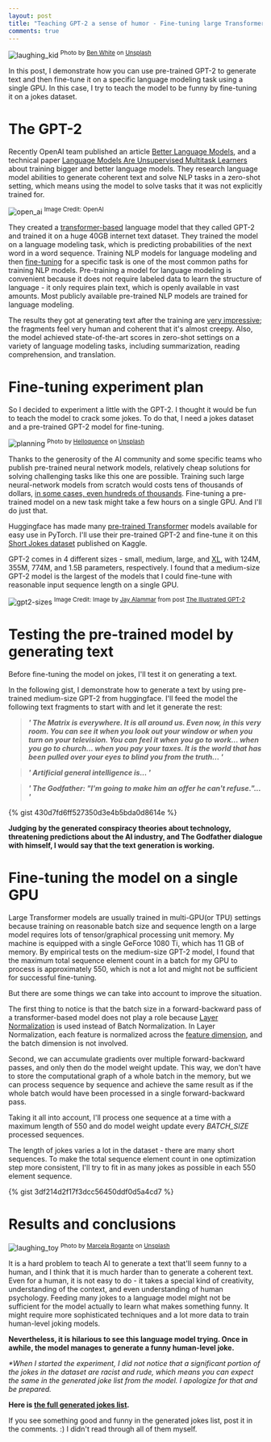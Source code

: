 ```yaml
---
layout: post
title: "Teaching GPT-2 a sense of humor - Fine-tuning large Transformer models on a single GPU in PyTorch."
comments: true
---
```


![laughing_kid](/img/gpt2_finetuning/laugh.jpg)
<sup>Photo by [Ben White](https://unsplash.com/@benwhitephotography?utm_source=unsplash&utm_medium=referral&utm_content=creditCopyText) on [Unsplash](https://unsplash.com/s/photos/laugh?utm_source=unsplash&utm_medium=referral&utm_content=creditCopyText)</sup>


In this post, I demonstrate how you can use pre-trained GPT-2 to generate text and then fine-tune it on a specific language modeling task using a single GPU. In this case, I try to teach the model to be funny by fine-tuning it on a jokes dataset. 


# The GPT-2 

Recently OpenAI team published an article [Better Language Models](https://openai.com/blog/better-language-models/), and a technical paper [Language Models Are Unsupervised Multitask Learners](https://d4mucfpksywv.cloudfront.net/better-language-models/language_models_are_unsupervised_multitask_learners.pdf) about training bigger and better language models. They research language model abilities to generate coherent text and solve NLP tasks in a zero-shot setting, which means using the model to solve tasks that it was not explicitly trained for.

![open_ai](/img/gpt2_finetuning/open_ai.png)
<sup>Image Credit: OpenAI</sup>

They created a [transformer-based](https://arxiv.org/abs/1706.03762) language model that they called GPT-2 and trained it on a huge 40GB internet text dataset. They trained the model on a language modeling task, which is predicting probabilities of the next word in a word sequence. Training NLP models for language modeling and then [fine-tuning](http://wiki.fast.ai/index.php/Fine_tuning) for a specific task is one of the most common paths for training NLP models. Pre-training a model for language modeling is convenient because it does not require labeled data to learn the structure of language - it only requires plain text, which is openly available in vast amounts. Most publicly available pre-trained NLP models are trained for language modeling.

The results they got at generating text after the training are [very impressive](https://openai.com/blog/better-language-models/#sample1); the fragments feel very human and coherent that it's almost creepy. Also, the model achieved state-of-the-art scores in zero-shot settings on a variety of language modeling tasks, including summarization, reading comprehension, and translation. 

# Fine-tuning experiment plan

So I decided to experiment a little with the GPT-2. I thought it would be fun to teach the model to crack some jokes. To do that, I need a jokes dataset and a pre-trained GPT-2 model for fine-tuning.

![planning](/img/gpt2_finetuning/planning.jpg)
<sup>Photo by [Helloquence](https://unsplash.com/@helloquence?utm_source=unsplash&utm_medium=referral&utm_content=creditCopyText) on [Unsplash](https://unsplash.com/s/photos/planning?utm_source=unsplash&utm_medium=referral&utm_content=creditCopyText)</sup>


Thanks to the generosity of the AI community and some specific teams who publish pre-trained neural network models, relatively cheap solutions for solving challenging tasks like this one are possible. Training such large neural-network models from scratch would costs tens of thousands of dollars, [in some cases, even hundreds of thousands](https://syncedreview.com/2019/06/27/the-staggering-cost-of-training-sota-ai-models/). Fine-tuning a pre-trained model on a new task might take a few hours on a single GPU. And I'll do just that.

Huggingface has made many [pre-trained Transformer](https://github.com/huggingface/transformers) models available for easy use in PyTorch. I'll use their pre-trained GPT-2 and fine-tune it on this [Short Jokes dataset](https://www.kaggle.com/abhinavmoudgil95/short-jokes) published on Kaggle.

GPT-2 comes in 4 different sizes - small, medium, large, and [XL](https://openai.com/blog/gpt-2-1-5b-release/), with 124M, 355M, 774M, and 1.5B parameters, respectively. 
I found that a medium-size GPT-2 model is the largest of the models that I could fine-tune with reasonable input sequence length on a single GPU.

![gpt2-sizes](/img/gpt2_finetuning/gpt2-sizes.png)
<sup>Image Credit: Image by [Jay Alammar](https://jalammar.github.io) from post [The Illustrated GPT-2](https://jalammar.github.io/illustrated-gpt2/)</sup>


# Testing the pre-trained model by generating text

Before fine-tuning the model on jokes, I'll test it on generating a text.

In the following gist, I demonstrate how to generate a text by using pre-trained medium-size GPT-2 from huggingface. I'll feed the model the following text fragments to start with and let it generate the rest:

> ***\' The Matrix is everywhere. It is all around us. Even now, in this very room. You can see it when you look out your window or when you turn on your television. You can feel it when you go to work... when you go to church... when you pay your taxes. It is the world that has been pulled over your eyes to blind you from the truth... \'***

> ***\' Artificial general intelligence is... \'***

> ***\' The Godfather: "I'm going to make him an offer he can't refuse."... \'***

{% gist 430d7fd6ff527350d3e4b5bda0d8614e %}


**Judging by the generated conspiracy theories about technology, threatening predictions about the AI industry, and The Godfather dialogue with himself, I would say that the text generation is working.** 

# Fine-tuning the model on a single GPU

Large Transformer models are usually trained in multi-GPU(or TPU) settings because training on reasonable batch size and sequence length on a  large model requires lots of tensor/graphical processing unit memory. My machine is equipped with a single GeForce 1080 Ti, which has 11 GB of memory. By empirical tests on the medium-size GPT-2 model, I found that the maximum total sequence element count in a batch for my GPU to process is approximately 550, which is not a lot and might not be sufficient for successful fine-tuning.

But there are some things we can take into account to improve the situation.

The first thing to notice is that the batch size in a forward-backward pass of a transformer-based model does not play a role because [Layer Normalization](https://arxiv.org/abs/1607.06450) is used instead of Batch Normalization. In Layer Normalization, each feature is normalized across the [feature dimension](https://mlexplained.com/2018/11/30/an-overview-of-normalization-methods-in-deep-learning/), and the batch dimension is not involved.

Second, we can accumulate gradients over multiple forward-backward passes, and only then do the model weight update. This way, we don't have to store the computational graph of a whole batch in the memory, but we can process sequence by sequence and achieve the same result as if the whole batch would have been processed in a single forward-backward pass.

Taking it all into account, I'll process one sequence at a time with a maximum length of 550 and do model weight update every *BATCH_SIZE* processed sequences. 

The length of jokes varies a lot in the dataset - there are many short sequences. To make the total sequence element count in one optimization step more consistent, I'll try to fit in as many jokes as possible in each 550 element sequence.

{% gist 3df214d2f17f3dcc56450ddf0d5a4cd7 %}


# Results and conclusions

![laughing_toy](/img/gpt2_finetuning/laughing_toy.jpg)
<sup>Photo by [Marcela Rogante](https://unsplash.com/@marchuri?utm_source=unsplash&utm_medium=referral&utm_content=creditCopyText) on [Unsplash](https://unsplash.com/s/photos/laugh?utm_source=unsplash&utm_medium=referral&utm_content=creditCopyText)</sup>

It is a hard problem to teach AI to generate a text that'll seem funny to a human, and I think that it is much harder than to generate a coherent text. Even for a human, it is not easy to do - it takes a special kind of creativity, understanding of the context, and even understanding of human psychology. Feeding many jokes to a language model might not be sufficient for the model actually to learn what makes something funny. It might require more sophisticated techniques and a lot more data to train human-level joking models. 

**Nevertheless, it is hilarious to see this language model trying. Once in awhile, the model manages to generate a funny human-level joke.** 

*\*When I started the experiment, I did not notice that a significant portion of the jokes in the dataset are racist and rude, which means you can expect the same in the generated joke list from the model. I apologize for that and be prepared.* 

**Here is [the full generated jokes list](https://github.com/mf1024/transformers/blob/master/generated_2_jokes.txt).**

If you see something good and funny in the generated jokes list, post it in the comments. :) I didn't read through all of them myself.
